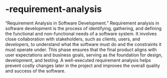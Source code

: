 # -requirement-analysis
 
 “Requirement Analysis in Software Development.”
 Requirement analysis in software development is the process of identifying, gathering, and defining 
 the functional and non-functional needs of a software system. It involves close collaboration with stakeholders,
 such as clients, users, and developers, to understand what the software must do and the constraints it must operate under. 
 This phase ensures that the final product aligns with user expectations and business goals, serving as the foundation 
 for design, development, and testing. A well-executed requirement analysis helps prevent costly changes later in the project 
 and improves the overall quality and success of the software.
